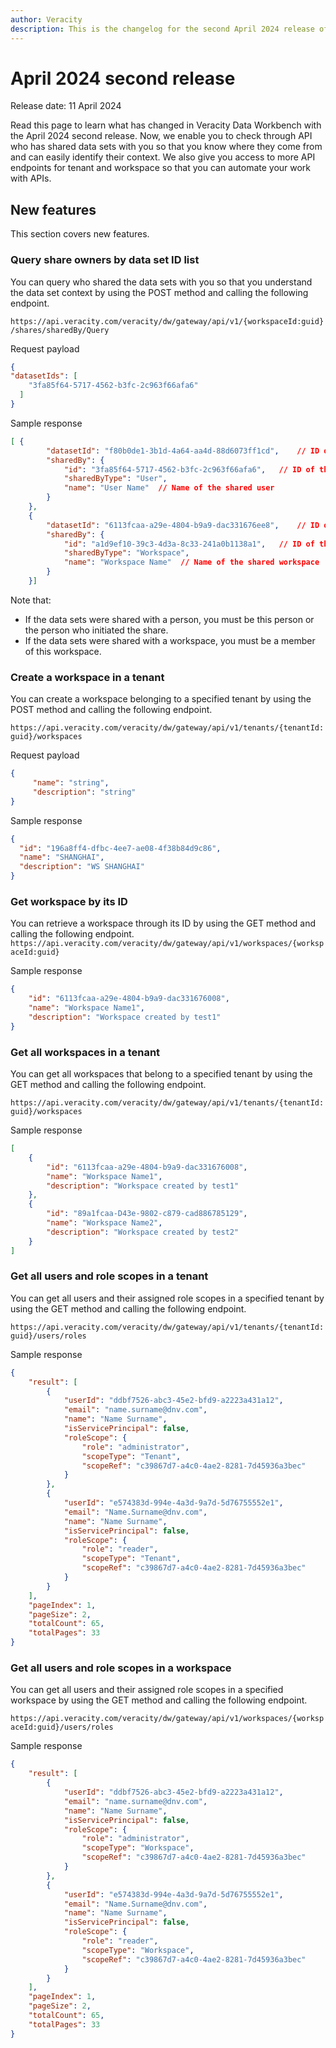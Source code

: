 ```yaml
---
author: Veracity
description: This is the changelog for the second April 2024 release of Data Workbench.
---
```


# April 2024 second release
Release date: 11 April 2024

Read this page to learn what has changed in Veracity Data Workbench with the April 2024 second release. Now, we enable you to check through API who has shared data sets with you so that you know where they come from and can easily identify their context. We also give you access to more API endpoints for tenant and workspace so that you can automate your work with APIs.
## New features
This section covers new features.

### Query share owners by data set ID list
You can query who shared the data sets with you so that you understand the data set context by using the POST method and calling the following endpoint.

`https://api.veracity.com/veracity/dw/gateway/api/v1/{workspaceId:guid}/shares/sharedBy/Query`

Request payload

```json
{
"datasetIds": [
    "3fa85f64-5717-4562-b3fc-2c963f66afa6"
  ]
}
```

Sample response

```json
[ {
        "datasetId": "f80b0de1-3b1d-4a64-aa4d-88d6073ff1cd",    // ID of the data set
        "sharedBy": {
            "id": "3fa85f64-5717-4562-b3fc-2c963f66afa6",   // ID of the shared user
            "sharedByType": "User",
            "name": "User Name"  // Name of the shared user
        }
    },
    {
        "datasetId": "6113fcaa-a29e-4804-b9a9-dac331676ee8",    // ID of the data set
        "sharedBy": {
            "id": "a1d9ef10-39c3-4d3a-8c33-241a0b1138a1",   // ID of the shared workspace
            "sharedByType": "Workspace",
            "name": "Workspace Name"  // Name of the shared workspace
        }
    }]
```

Note that:
* If the data sets were shared with a person, you must be this person or the person who initiated the share. 
* If the data sets were shared with a workspace, you must be a member of this workspace.

### Create a workspace in a tenant
You can create a workspace belonging to a specified tenant by using the POST method and calling the following endpoint.

`https://api.veracity.com/veracity/dw/gateway/api/v1/tenants/{tenantId:guid}/workspaces`

Request payload

```json
{
     "name": "string",
     "description": "string"
}
```

Sample response

```json
{
  "id": "196a8ff4-dfbc-4ee7-ae08-4f38b84d9c86",
  "name": "SHANGHAI",
  "description": "WS SHANGHAI"
}
```

### Get workspace by its ID
You can retrieve a workspace through its ID by using the GET method and calling the following endpoint.
`https://api.veracity.com/veracity/dw/gateway/api/v1/workspaces/{workspaceId:guid}`

Sample response

```json
{
    "id": "6113fcaa-a29e-4804-b9a9-dac331676008",
    "name": "Workspace Name1",
    "description": "Workspace created by test1"
}
```


### Get all workspaces in a tenant
You can get all workspaces that belong to a specified tenant by using the GET method and calling the following endpoint.

`https://api.veracity.com/veracity/dw/gateway/api/v1/tenants/{tenantId:guid}/workspaces`

Sample response

```json
[
    {
        "id": "6113fcaa-a29e-4804-b9a9-dac331676008",
        "name": "Workspace Name1",
        "description": "Workspace created by test1"
    },
    {
        "id": "89a1fcaa-D43e-9802-c879-cad886785129",
        "name": "Workspace Name2",
        "description": "Workspace created by test2"
    }
]
```

### Get all users and role scopes in a tenant
You can get all users and their assigned role scopes in a specified tenant by using the GET method and calling the following endpoint.

`https://api.veracity.com/veracity/dw/gateway/api/v1/tenants/{tenantId:guid}/users/roles`

Sample response

```json
{
    "result": [
        {
            "userId": "ddbf7526-abc3-45e2-bfd9-a2223a431a12",
            "email": "name.surname@dnv.com",
            "name": "Name Surname",
            "isServicePrincipal": false,
            "roleScope": {
                "role": "administrator",
                "scopeType": "Tenant",
                "scopeRef": "c39867d7-a4c0-4ae2-8281-7d45936a3bec"
            }
        },
        {
            "userId": "e574383d-994e-4a3d-9a7d-5d76755552e1",
            "email": "Name.Surname@dnv.com",
            "name": "Name Surname",
            "isServicePrincipal": false,
            "roleScope": {
                "role": "reader",
                "scopeType": "Tenant",
                "scopeRef": "c39867d7-a4c0-4ae2-8281-7d45936a3bec"
            }
        }
    ],
    "pageIndex": 1,
    "pageSize": 2,
    "totalCount": 65,
    "totalPages": 33
}
```

### Get all users and role scopes in a workspace
You can get all users and their assigned role scopes in a specified workspace by using the GET method and calling the following endpoint.

`https://api.veracity.com/veracity/dw/gateway/api/v1/workspaces/{workspaceId:guid}/users/roles`

Sample response

```json
{
    "result": [
        {
            "userId": "ddbf7526-abc3-45e2-bfd9-a2223a431a12",
            "email": "name.surname@dnv.com",
            "name": "Name Surname",
            "isServicePrincipal": false,
            "roleScope": {
                "role": "administrator",
                "scopeType": "Workspace",
                "scopeRef": "c39867d7-a4c0-4ae2-8281-7d45936a3bec"
            }
        },
        {
            "userId": "e574383d-994e-4a3d-9a7d-5d76755552e1",
            "email": "Name.Surname@dnv.com",
            "name": "Name Surname",
            "isServicePrincipal": false,
            "roleScope": {
                "role": "reader",
                "scopeType": "Workspace",
                "scopeRef": "c39867d7-a4c0-4ae2-8281-7d45936a3bec"
            }
        }
    ],
    "pageIndex": 1,
    "pageSize": 2,
    "totalCount": 65,
    "totalPages": 33
}
```